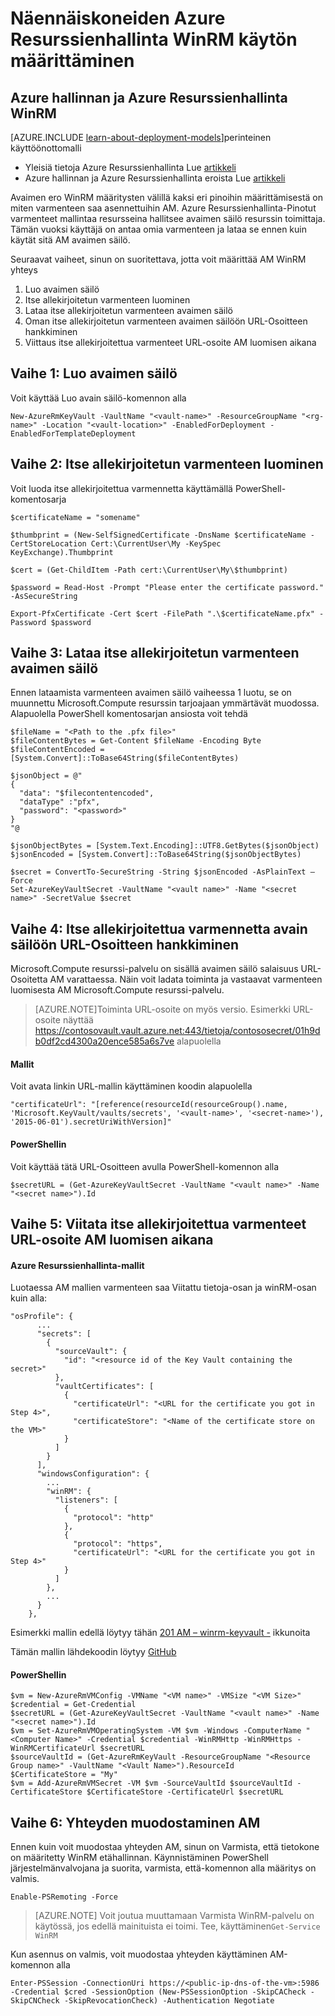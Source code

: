 <properties
    pageTitle="WinRM access määrittäminen näennäiskoneiden Azure Resurssienhallinta | Microsoft Azure"
    description="WinRM access Azure Resurssienhallinta-virtuaalikoneen käytettäväksi: n määrittäminen"
    services="virtual-machines-windows"
    documentationCenter=""
    authors="singhkays"
    manager="timlt"
    editor=""
    tags="azure-resource-manager"/>

<tags
    ms.service="virtual-machines-windows"
    ms.workload="infrastructure-services"
    ms.tgt_pltfrm="vm-windows"
    ms.devlang="na"
    ms.topic="article"
    ms.date="06/16/2016"
    ms.author="singhkay"/>

# <a name="setting-up-winrm-access-for-virtual-machines-in-azure-resource-manager"></a>Näennäiskoneiden Azure Resurssienhallinta WinRM käytön määrittäminen

## <a name="winrm-in-azure-service-management-vs-azure-resource-manager"></a>Azure hallinnan ja Azure Resurssienhallinta WinRM

[AZURE.INCLUDE [learn-about-deployment-models](../../includes/learn-about-deployment-models-rm-include.md)]perinteinen käyttöönottomalli

* Yleisiä tietoja Azure Resurssienhallinta Lue [artikkeli](../azure-resource-manager/resource-group-overview.md)
* Azure hallinnan ja Azure Resurssienhallinta eroista Lue [artikkeli](../resource-manager-deployment-model.md)

Avaimen ero WinRM määritysten välillä kaksi eri pinoihin määrittämisestä on miten varmenteen saa asennettuihin AM. Azure Resurssienhallinta-Pinotut varmenteet mallintaa resursseina hallitsee avaimen säilö resurssin toimittaja. Tämän vuoksi käyttäjä on antaa omia varmenteen ja lataa se ennen kuin käytät sitä AM avaimen säilö.

Seuraavat vaiheet, sinun on suoritettava, jotta voit määrittää AM WinRM yhteys

1. Luo avaimen säilö
2. Itse allekirjoitetun varmenteen luominen
3. Lataa itse allekirjoitetun varmenteen avaimen säilö
4. Oman itse allekirjoitetun varmenteen avaimen säilöön URL-Osoitteen hankkiminen
5. Viittaus itse allekirjoitettua varmenteet URL-osoite AM luomisen aikana

## <a name="step-1-create-a-key-vault"></a>Vaihe 1: Luo avaimen säilö

Voit käyttää Luo avain säilö-komennon alla

```
New-AzureRmKeyVault -VaultName "<vault-name>" -ResourceGroupName "<rg-name>" -Location "<vault-location>" -EnabledForDeployment -EnabledForTemplateDeployment
```

## <a name="step-2-create-a-self-signed-certificate"></a>Vaihe 2: Itse allekirjoitetun varmenteen luominen
Voit luoda itse allekirjoitettua varmennetta käyttämällä PowerShell-komentosarja

```
$certificateName = "somename"

$thumbprint = (New-SelfSignedCertificate -DnsName $certificateName -CertStoreLocation Cert:\CurrentUser\My -KeySpec KeyExchange).Thumbprint

$cert = (Get-ChildItem -Path cert:\CurrentUser\My\$thumbprint)

$password = Read-Host -Prompt "Please enter the certificate password." -AsSecureString

Export-PfxCertificate -Cert $cert -FilePath ".\$certificateName.pfx" -Password $password
```

## <a name="step-3-upload-your-self-signed-certificate-to-the-key-vault"></a>Vaihe 3: Lataa itse allekirjoitetun varmenteen avaimen säilö

Ennen lataamista varmenteen avaimen säilö vaiheessa 1 luotu, se on muunnettu Microsoft.Compute resurssin tarjoajaan ymmärtävät muodossa. Alapuolella PowerShell komentosarjan ansiosta voit tehdä

```
$fileName = "<Path to the .pfx file>"
$fileContentBytes = Get-Content $fileName -Encoding Byte
$fileContentEncoded = [System.Convert]::ToBase64String($fileContentBytes)

$jsonObject = @"
{
  "data": "$filecontentencoded",
  "dataType" :"pfx",
  "password": "<password>"
}
"@

$jsonObjectBytes = [System.Text.Encoding]::UTF8.GetBytes($jsonObject)
$jsonEncoded = [System.Convert]::ToBase64String($jsonObjectBytes)

$secret = ConvertTo-SecureString -String $jsonEncoded -AsPlainText –Force
Set-AzureKeyVaultSecret -VaultName "<vault name>" -Name "<secret name>" -SecretValue $secret
```

## <a name="step-4-get-the-url-for-your-self-signed-certificate-in-the-key-vault"></a>Vaihe 4: Itse allekirjoitettua varmennetta avain säilöön URL-Osoitteen hankkiminen

Microsoft.Compute resurssi-palvelu on sisällä avaimen säilö salaisuus URL-Osoitetta AM varattaessa. Näin voit ladata toiminta ja vastaavat varmenteen luomisesta AM Microsoft.Compute resurssi-palvelu.

>[AZURE.NOTE]Toiminta URL-osoite on myös versio. Esimerkki URL-osoite näyttää https://contosovault.vault.azure.net:443/tietoja/contososecret/01h9db0df2cd4300a20ence585a6s7ve alapuolella


#### <a name="templates"></a>Mallit

Voit avata linkin URL-mallin käyttäminen koodin alapuolella

    "certificateUrl": "[reference(resourceId(resourceGroup().name, 'Microsoft.KeyVault/vaults/secrets', '<vault-name>', '<secret-name>'), '2015-06-01').secretUriWithVersion]"

#### <a name="powershell"></a>PowerShellin

Voit käyttää tätä URL-Osoitteen avulla PowerShell-komennon alla

    $secretURL = (Get-AzureKeyVaultSecret -VaultName "<vault name>" -Name "<secret name>").Id

## <a name="step-5-reference-your-self-signed-certificates-url-while-creating-a-vm"></a>Vaihe 5: Viitata itse allekirjoitettua varmenteet URL-osoite AM luomisen aikana

#### <a name="azure-resource-manager-templates"></a>Azure Resurssienhallinta-mallit

Luotaessa AM mallien varmenteen saa Viitattu tietoja-osan ja winRM-osan kuin alla:

    "osProfile": {
          ...
          "secrets": [
            {
              "sourceVault": {
                "id": "<resource id of the Key Vault containing the secret>"
              },
              "vaultCertificates": [
                {
                  "certificateUrl": "<URL for the certificate you got in Step 4>",
                  "certificateStore": "<Name of the certificate store on the VM>"
                }
              ]
            }
          ],
          "windowsConfiguration": {
            ...
            "winRM": {
              "listeners": [
                {
                  "protocol": "http"
                },
                {
                  "protocol": "https",
                  "certificateUrl": "<URL for the certificate you got in Step 4>"
                }
              ]
            },
            ...
          }
        },

Esimerkki mallin edellä löytyy tähän [201 AM – winrm-keyvault -](https://azure.microsoft.com/documentation/templates/201-vm-winrm-keyvault-windows) ikkunoita

Tämän mallin lähdekoodin löytyy [GitHub](https://github.com/Azure/azure-quickstart-templates/tree/master/201-vm-winrm-keyvault-windows)

#### <a name="powershell"></a>PowerShellin

    $vm = New-AzureRmVMConfig -VMName "<VM name>" -VMSize "<VM Size>"
    $credential = Get-Credential
    $secretURL = (Get-AzureKeyVaultSecret -VaultName "<vault name>" -Name "<secret name>").Id
    $vm = Set-AzureRmVMOperatingSystem -VM $vm -Windows -ComputerName "<Computer Name>" -Credential $credential -WinRMHttp -WinRMHttps -WinRMCertificateUrl $secretURL
    $sourceVaultId = (Get-AzureRmKeyVault -ResourceGroupName "<Resource Group name>" -VaultName "<Vault Name>").ResourceId
    $CertificateStore = "My"
    $vm = Add-AzureRmVMSecret -VM $vm -SourceVaultId $sourceVaultId -CertificateStore $CertificateStore -CertificateUrl $secretURL

## <a name="step-6-connecting-to-the-vm"></a>Vaihe 6: Yhteyden muodostaminen AM
Ennen kuin voit muodostaa yhteyden AM, sinun on Varmista, että tietokone on määritetty WinRM etähallinnan. Käynnistäminen PowerShell järjestelmänvalvojana ja suorita, varmista, että-komennon alla määritys on valmis.

    Enable-PSRemoting -Force

>[AZURE.NOTE] Voit joutua muuttamaan Varmista WinRM-palvelu on käytössä, jos edellä mainituista ei toimi. Tee, käyttäminen`Get-Service WinRM`

Kun asennus on valmis, voit muodostaa yhteyden käyttäminen AM-komennon alla

    Enter-PSSession -ConnectionUri https://<public-ip-dns-of-the-vm>:5986 -Credential $cred -SessionOption (New-PSSessionOption -SkipCACheck -SkipCNCheck -SkipRevocationCheck) -Authentication Negotiate